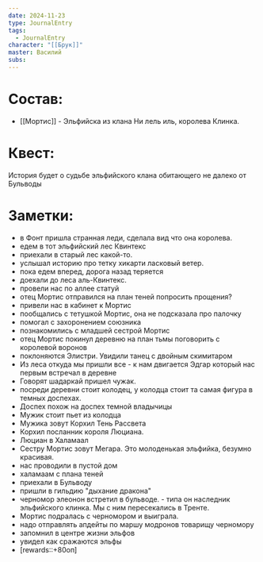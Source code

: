 ```yaml
---
date: 2024-11-23
type: JournalEntry
tags:
  - JournalEntry
character: "[[Брук]]"
master: Василий
subs:
---
```

# Состав:
- [[Мортис]] - Эльфийска из клана Ни лель иль, королева Клинка.
# Квест:
История будет о судьбе эльфийского клана обитающего не далеко от Бульводы
# Заметки:
- в Фонт пришла странная леди, сделала вид что она королева.
- едем в тот эльфийский лес Квинтекс
- приехали в старый лес какой-то.
- услышал историю про тетку хикарти ласковый ветер.
- пока едем вперед, дорога назад теряется
- доехали до леса аль-Квинтекс.
- провели нас по аллее статуй
- отец Мортис отправился на план теней попросить прощения?
- привели нас в кабинет к Мортис
- пообщались с тетушкой Мортис, она не подсказала про палочку
- помогал с захоронением союзника
- познакомились с младшей сестрой Мортис
- отец Мортис покинул деревню на план тьмы поговорить с королевой воронов
- поклоняются Элистри. Увидили танец с двойным скимитаром
- Из леса откуда мы пришли все - к нам двигается Эдгар который нас первым встречал в деревне
- Говорят шадаркай пришел чужак.
- посреди деревни стоит колодец, у колодца стоит та самая фигура в темных доспехах.
- Доспех похож на доспех темной владычицы
- Мужик стоит пьет из колодца
- Мужика зовут Корхил Тень Рассвета
- Корхил посланник короля Люциана.
- Люциан в Халамаал
- Сестру Мортис зовут Мегара. Это молоденькая эльфийка, безумно красивая.
- нас проводили в пустой дом
- халамаам с плана теней
- приехали в Бульводу
- пришли в гильдию "дыхание дракона"
- черномор элеонон встретил в бульводе. - типа он наследник эльфийского клинка. Мы с ним пересекались в Тренте.
- Мортис подралась с черномором и выиграла.
- надо отправлять апдейты по маршу модронов товарищу черномору
- запомнил в центре жизни эльфов
- увидел как сражаются эльфы
- [rewards::+80оп]